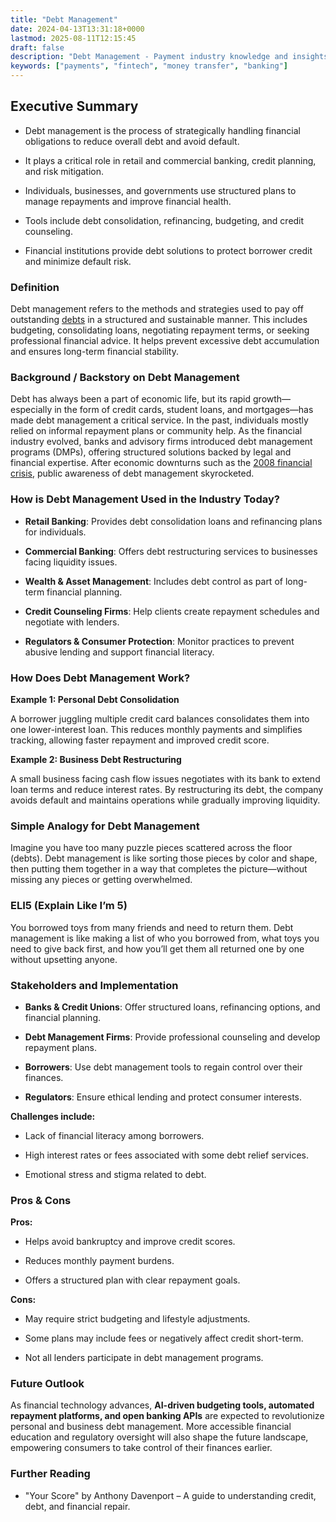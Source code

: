 ```yaml
---
title: "Debt Management"
date: 2024-04-13T13:31:18+0000
lastmod: 2025-08-11T12:15:45
draft: false
description: "Debt Management - Payment industry knowledge and insights"
keywords: ["payments", "fintech", "money transfer", "banking"]
---
```


## Executive Summary

- Debt management is the process of strategically handling financial obligations to reduce overall debt and avoid default.

- It plays a critical role in retail and commercial banking, credit planning, and risk mitigation.

- Individuals, businesses, and governments use structured plans to manage repayments and improve financial health.

- Tools include debt consolidation, refinancing, budgeting, and credit counseling.

- Financial institutions provide debt solutions to protect borrower credit and minimize default risk.

### Definition 

Debt management refers to the methods and strategies used to pay off outstanding [debts](https://faisalkhanllc.xyz/resources/payments-wiki/d/debt/) in a structured and sustainable manner. This includes budgeting, consolidating loans, negotiating repayment terms, or seeking professional financial advice. It helps prevent excessive debt accumulation and ensures long-term financial stability.

### Background / Backstory on Debt Management

Debt has always been a part of economic life, but its rapid growth—especially in the form of credit cards, student loans, and mortgages—has made debt management a critical service. In the past, individuals mostly relied on informal repayment plans or community help. As the financial industry evolved, banks and advisory firms introduced debt management programs (DMPs), offering structured solutions backed by legal and financial expertise. After economic downturns such as the [2008 financial crisis](https://faisalkhanllc.xyz/resources/payments-wiki/0-9/2008-financial-crisis/), public awareness of debt management skyrocketed.

### How is Debt Management Used in the Industry Today?

- **Retail Banking**: Provides debt consolidation loans and refinancing plans for individuals.

- **Commercial Banking**: Offers debt restructuring services to businesses facing liquidity issues.

- **Wealth & Asset Management**: Includes debt control as part of long-term financial planning.

- **Credit Counseling Firms**: Help clients create repayment schedules and negotiate with lenders.

- **Regulators & Consumer Protection**: Monitor practices to prevent abusive lending and support financial literacy.

### How Does Debt Management Work?

**Example 1: Personal Debt Consolidation**

A borrower juggling multiple credit card balances consolidates them into one lower-interest loan. This reduces monthly payments and simplifies tracking, allowing faster repayment and improved credit score.

**Example 2: Business Debt Restructuring**

A small business facing cash flow issues negotiates with its bank to extend loan terms and reduce interest rates. By restructuring its debt, the company avoids default and maintains operations while gradually improving liquidity.

### Simple Analogy for Debt Management

Imagine you have too many puzzle pieces scattered across the floor (debts). Debt management is like sorting those pieces by color and shape, then putting them together in a way that completes the picture—without missing any pieces or getting overwhelmed.

### ELI5 (Explain Like I’m 5)

You borrowed toys from many friends and need to return them. Debt management is like making a list of who you borrowed from, what toys you need to give back first, and how you’ll get them all returned one by one without upsetting anyone.

### Stakeholders and Implementation

- **Banks & Credit Unions**: Offer structured loans, refinancing options, and financial planning.

- **Debt Management Firms**: Provide professional counseling and develop repayment plans.

- **Borrowers**: Use debt management tools to regain control over their finances.

- **Regulators**: Ensure ethical lending and protect consumer interests.

**Challenges include:**

- Lack of financial literacy among borrowers.

- High interest rates or fees associated with some debt relief services.

- Emotional stress and stigma related to debt.

### Pros & Cons 

**Pros:**

- Helps avoid bankruptcy and improve credit scores.

- Reduces monthly payment burdens.

- Offers a structured plan with clear repayment goals.

**Cons:**

- May require strict budgeting and lifestyle adjustments.

- Some plans may include fees or negatively affect credit short-term.

- Not all lenders participate in debt management programs.

### Future Outlook

As financial technology advances, **AI-driven budgeting tools, automated repayment platforms, and open banking APIs** are expected to revolutionize personal and business debt management. More accessible financial education and regulatory oversight will also shape the future landscape, empowering consumers to take control of their finances earlier.

### Further Reading

- "Your Score" by Anthony Davenport – A guide to understanding credit, debt, and financial repair.